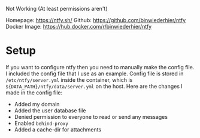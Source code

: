Not Working (At least permissions aren't)

Homepage: https://ntfy.sh/
Github: https://github.com/binwiederhier/ntfy
Docker Image: https://hub.docker.com/r/binwiederhier/ntfy

# Setup

If you want to configure ntfy then you need to manually make the config file. I included the config file that I use as an example.
Config file is stored in `/etc/ntfy/server.yml` inside the container, which is `${DATA_PATH}/ntfy/data/server.yml` on the host.
Here are the changes I made in the config file:
  - Added my domain
  - Added the user database file
  - Denied permission to everyone to read or send any messages
  - Enabled `behind-proxy`
  - Added a cache-dir for attachments
